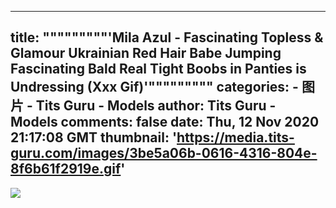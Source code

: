 
---
title: """""""""'Mila Azul - Fascinating Topless & Glamour Ukrainian Red Hair Babe Jumping Fascinating Bald Real Tight Boobs in Panties is Undressing (Xxx Gif)'"""""""""
categories: 
    - 图片
    - Tits Guru - Models
author: Tits Guru - Models
comments: false
date: Thu, 12 Nov 2020 21:17:08 GMT
thumbnail: 'https://media.tits-guru.com/images/3be5a06b-0616-4316-804e-8f6b61f2919e.gif'
---

<div>   
<img src="https://media.tits-guru.com/images/3be5a06b-0616-4316-804e-8f6b61f2919e.gif" referrerpolicy="no-referrer">  
</div>
            